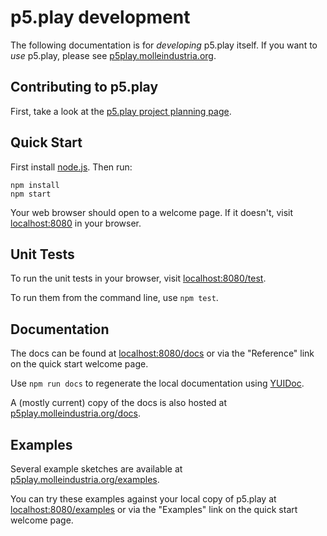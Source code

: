 # p5.play development

The following documentation is for _developing_ p5.play itself. If you
want to _use_ p5.play, please see [p5play.molleindustria.org][].

## Contributing to p5.play

First, take a look at the [p5.play project planning page][].

## Quick Start

First install [node.js][]. Then run:

```
npm install
npm start
```

Your web browser should open to a welcome page. If it doesn't, visit
[localhost:8080][] in your browser.

## Unit Tests

To run the unit tests in your browser, visit [localhost:8080/test][].

To run them from the command line, use `npm test`.

## Documentation

The docs can be found at [localhost:8080/docs][] or via the "Reference" link on
the quick start welcome page.

Use `npm run docs` to regenerate the local documentation using [YUIDoc][].

A (mostly current) copy of the docs is also hosted at [p5play.molleindustria.org/docs][].

## Examples

Several example sketches are available at [p5play.molleindustria.org/examples][].

You can try these examples against your local copy of p5.play at
[localhost:8080/examples][] or via the "Examples" link on the quick start
welcome page.

[p5.play project planning page]: https://github.com/molleindustria/p5.play/projects/1?fullscreen=true
[localhost:8080]: http://localhost:8080/
[localhost:8080/test]: http://localhost:8080/test/
[localhost:8080/docs]: http://localhost:8080/docs/
[localhost:8080/examples]: http://localhost:8080/examples/
[p5.js]: https://p5js.org
[p5js.org/tutorials]: http://p5js.org/tutorials/
[p5play.molleindustria.org]: http://p5play.molleindustria.org
[p5play.molleindustria.org/docs]: http://p5play.molleindustria.org/docs/
[p5play.molleindustria.org/examples]: http://p5play.molleindustria.org/examples/
[node.js]: https://nodejs.org/en/
[yuidoc]: http://yui.github.io/yuidoc/
